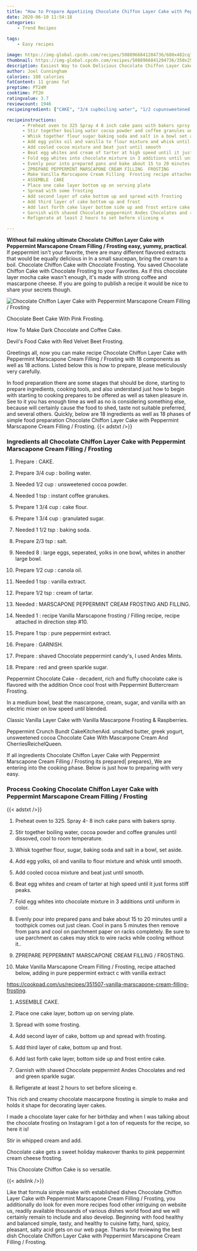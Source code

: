 ```yaml
---
title: "How to Prepare Appetizing Chocolate Chiffon Layer Cake with Peppermint Marscapone Cream Filling  Frosting"
date: 2020-06-10 11:54:18
categories:
    - Trend Recipes
    
tags:
    - Easy recipes

image: https://img-global.cpcdn.com/recipes/5088966841204736/680x482cq70/chocolate-chiffon-layer-cake-with-peppermint-marscapone-cream-filling-frosting-recipe-main-photo.jpg
thumbnail: https://img-global.cpcdn.com/recipes/5088966841204736/350x250cq70/chocolate-chiffon-layer-cake-with-peppermint-marscapone-cream-filling-frosting-recipe-main-photo.jpg
description: Easiest Way to Cook Delicious Chocolate Chiffon Layer Cake with Peppermint Marscapone Cream Filling  Frosting with 18 ingredients and 18 stages of easy cooking.
author: Joel Cunningham
calories: 188 calories
fatContent: 11 grams fat
preptime: PT24M
cooktime: PT2H
ratingvalue: 3.7
reviewcount: 1946
recipeingredient: ["CAKE", "3/4 cupboiling water", "1/2 cupunsweetened cocoa powder", "1 tspinstant coffee granukes", "1 3/4 cupcake flour", "1 3/4 cupgranulated sugar", "1 1/2 tspbaking soda", "2/3 tspsalt", "8large eggs seperated yolks in one bowl whites in another large bowl", "1/2 cupcanola oil", "1 tspvanilla extract", "1/2 tspcream of tartar", "MARSCAPONE PEPPERMINT CREAM FROSTING AND FILLING", "1recipe Vanilla Marscapone frosting  Filling recipe recipe attached in direction step 10", "1 tsppure peppermint extract", "GARNISH", "shaved Chocolate peppermint  candys  I used Andes  Mints", "red and green sparkle sugar"]

recipeinstructions: 
      - Preheat oven to 325 Spray 4 8 inch cake pans with bakers sprsy 
      - Stir together boiling water cocoa powder and coffee granules until dissoved cool to room temperature 
      - Whisk together flour sugar baking soda and salt in a bowl set aside 
      - Add egg yolks oil and vanilla to flour mixture and whisk until smooth 
      - Add cooled cocoa mixture and beat just until smooth 
      - Beat egg whites and cream of tarter at high speed until it just forms stiff peaks 
      - Fold egg whites into chocolate mixture in 3 additions until uniform in color 
      - Evenly pour into prepared pans and bake about 15 to 20 minutes until a toothpick comes out just clean Cool  in pans 5 minutes then remove from pans and cool on parchment paper on racks completely  Be sure to use parchment as cakes may stick to wire racks while cooling without it 
      - ZPREPARE PEPPERMINT MARSCAPONE CREAM FILLING  FROSTING 
      - Make Vanilla Marscapone Cream Filling  Frosting recipe attached below adding in pure peppermint extract c with vanilla extracthttpscookpadcomusrecipes351507vanillamarscaponecreamfillingfrosting 
      - ASSEMBLE  CAKE 
      - Place one cake layer bottom up on serving plate 
      - Spread with some frosting 
      - Add second layer of cake bottom up and spread with frosting 
      - Add third layer of cake bottom up and frost 
      - Add last forth cake layer bottom side up and frost entire cake 
      - Garnish with shaved Chocolate peppermint Andes Chocolates and red and green sparkle sugar 
      - Refigerate at least 2 hours to set before sliceing e

---
```




**Without fail making ultimate Chocolate Chiffon Layer Cake with Peppermint Marscapone Cream Filling / Frosting easy, yummy, practical**. If peppermint isn&#39;t your favorite, there are many different flavored extracts that would be equally delicious in In a small saucepan, bring the cream to a boil. Chocolate Chiffon Cake with Chocolate Frosting. You saved Chocolate Chiffon Cake with Chocolate Frosting to your Favorites. As if this chocolate layer mocha cake wasn&#39;t enough, it&#39;s made with strong coffee and mascarpone cheese. If you are going to publish a recipe it would be nice to share your secrets though.


![Chocolate Chiffon Layer Cake with Peppermint Marscapone Cream Filling / Frosting](https://img-global.cpcdn.com/recipes/5088966841204736/680x482cq70/chocolate-chiffon-layer-cake-with-peppermint-marscapone-cream-filling-frosting-recipe-main-photo.jpg "Chocolate Chiffon Layer Cake with Peppermint Marscapone Cream Filling / Frosting")



Chocolate Beet Cake With Pink Frosting.

How To Make Dark Chocolate and Coffee Cake.

Devil&#39;s Food Cake with Red Velvet Beet Frosting.


Greetings all, now you can make recipe Chocolate Chiffon Layer Cake with Peppermint Marscapone Cream Filling / Frosting with 18 components as well as 18 actions. Listed below this is how to prepare, please meticulously very carefully.

In food preparation there are some stages that should be done, starting to prepare ingredients, cooking tools, and also understand just how to begin with starting to cooking prepares to be offered as well as taken pleasure in. See to it you has enough time as well as no is considering something else, because will certainly cause the food to shed, taste not suitable preferred, and several others. Quickly, below are 18 ingredients as well as 18 phases of simple food preparation Chocolate Chiffon Layer Cake with Peppermint Marscapone Cream Filling / Frosting.
{{< adstxt />}}

### Ingredients all Chocolate Chiffon Layer Cake with Peppermint Marscapone Cream Filling / Frosting


1. Prepare  : CAKE.

1. Prepare 3/4 cup : boiling water.

1. Needed 1/2 cup : unsweetened cocoa powder.

1. Needed 1 tsp : instant coffee granukes.

1. Prepare 1 3/4 cup : cake flour.

1. Prepare 1 3/4 cup : granulated sugar.

1. Needed 1 1/2 tsp : baking soda.

1. Prepare 2/3 tsp : salt.

1. Needed 8 : large eggs, seperated, yolks in one bowl, whites in another large bowl.

1. Prepare 1/2 cup : canola oil.

1. Needed 1 tsp : vanilla extract.

1. Prepare 1/2 tsp : cream of tartar.

1. Needed  : MARSCAPONE PEPPERMINT CREAM FROSTING AND FILLING.

1. Needed 1 : recipe Vanilla Marscapone frosting / Filling recipe, recipe attached in direction step #10.

1. Prepare 1 tsp : pure peppermint extract.

1. Prepare  : GARNISH.

1. Prepare  : shaved Chocolate peppermint  candy&#39;s,  I used Andes  Mints.

1. Prepare  : red and green sparkle sugar.


Peppermint Chocolate Cake - decadent, rich and fluffy chocolate cake is flavored with the addition Once cool frost with Peppermint Buttercream Frosting.

In a medium bowl, beat the mascarpone, cream, sugar, and vanilla with an electric mixer on low speed until blended.

Classic Vanilla Layer Cake with Vanilla Mascarpone Frosting &amp; Raspberries.

Peppermint Crunch Bundt CakeKitchenAid. unsalted butter, greek yogurt, unsweetened cocoa Chocolate Cake With Mascarpone Cream And CherriesReichelQueen.


If all ingredients Chocolate Chiffon Layer Cake with Peppermint Marscapone Cream Filling / Frosting its prepared| prepares}, We are entering into the cooking phase. Below is just how to preparing with very easy.

### Process Cooking Chocolate Chiffon Layer Cake with Peppermint Marscapone Cream Filling / Frosting

{{< adstxt />}}


1. Preheat oven to 325. Spray 4- 8 inch cake pans with bakers sprsy.



1. Stir together boiling water, cocoa powder and coffee granules until dissoved, cool to room temperature.



1. Whisk together flour, sugar, baking soda and salt in a bowl, set aside.



1. Add egg yolks, oil and vanilla to flour mixture and whisk until smooth.



1. Add cooled cocoa mixture and beat just until smooth.



1. Beat egg whites and cream of tarter at high speed until it just forms stiff peaks.



1. Fold egg whites into chocolate mixture in 3 additions until uniform in color.



1. Evenly pour into prepared pans and bake about 15 to 20 minutes until a toothpick comes out just clean. Cool  in pans 5 minutes then remove from pans and cool on parchment paper on racks completely.  Be sure to use parchment as cakes may stick to wire racks while cooling without it..



1. ZPREPARE PEPPERMINT MARSCAPONE CREAM FILLING / FROSTING.



1. Make Vanilla Marscapone Cream Filling / Frosting, recipe attached below, adding in pure peppermint extract c with vanilla extract

https://cookpad.com/us/recipes/351507-vanilla-marscapone-cream-filling-frosting.



1. ASSEMBLE  CAKE.



1. Place one cake layer, bottom up on serving plate.



1. Spread with some frosting.



1. Add second layer of cake, bottom up and spread with frosting.



1. Add third layer of cake, bottom up and frost.



1. Add last forth cake layer, bottom side up and frost entire cake.



1. Garnish with shaved Chocolate peppermint Andes Chocolates and red and green sparkle sugar.



1. Refigerate at least 2 hours to set before sliceing e.




This rich and creamy chocolate mascarpone frosting is simple to make and holds it shape for decorating layer cakes.

I made a chocolate layer cake for her birthday and when I was talking about the chocolate frosting on Instagram I got a ton of requests for the recipe, so here it is!

Stir in whipped cream and add.

Chocolate cake gets a sweet holiday makeover thanks to pink peppermint cream cheese frosting.

This Chocolate Chiffon Cake is so versatile.


{{< adslink />}}

Like that formula simple make with established dishes Chocolate Chiffon Layer Cake with Peppermint Marscapone Cream Filling / Frosting, you additionally do look for even more recipes food other intriguing on website us, readily available thousands of various dishes world food and we will certainly remain to include and also develop. Beginning with food healthy and balanced simple, tasty, and healthy to cuisine fatty, hard, spicy, pleasant, salty acid gets on our web page. Thanks for reviewing the best dish Chocolate Chiffon Layer Cake with Peppermint Marscapone Cream Filling / Frosting.
